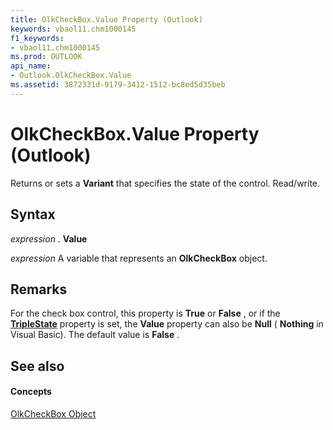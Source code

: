 ```yaml
---
title: OlkCheckBox.Value Property (Outlook)
keywords: vbaol11.chm1000145
f1_keywords:
- vbaol11.chm1000145
ms.prod: OUTLOOK
api_name:
- Outlook.OlkCheckBox.Value
ms.assetid: 3872331d-9179-3412-1512-bc8ed5d35beb
---
```



# OlkCheckBox.Value Property (Outlook)

Returns or sets a  **Variant** that specifies the state of the control. Read/write.


## Syntax

 _expression_ . **Value**

 _expression_ A variable that represents an **OlkCheckBox** object.


## Remarks

For the check box control, this property is  **True** or **False** , or if the **[TripleState](olkcheckbox-triplestate-property-outlook.md)** property is set, the **Value** property can also be **Null** ( **Nothing** in Visual Basic). The default value is **False** .


## See also


#### Concepts


[OlkCheckBox Object](olkcheckbox-object-outlook.md)

